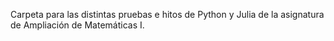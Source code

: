 Carpeta para las distintas pruebas e hitos de Python y Julia de la asignatura de Ampliación de Matemáticas I.

